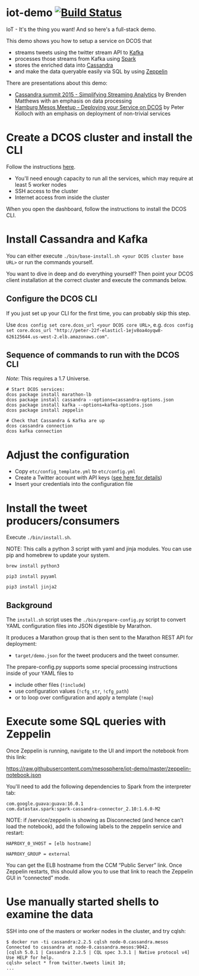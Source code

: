 # iot-demo [![Build Status](https://travis-ci.org/mesosphere/iot-demo.svg?branch=master)](https://travis-ci.org/mesosphere/iot-demo)

IoT - It's the thing you want! And so here's a full-stack demo.

This demo shows you how to setup a service on DCOS that

* streams tweets using the twitter stream API to [Kafka](http://kafka.apache.org)
* processes those streams from Kafka using [Spark](http://spark.apache.org)
* stores the enriched data into [Cassandra](http://cassandra.apache.org)
* and make the data queryable easily via SQL by using [Zeppelin](https://zeppelin.incubator.apache.org/)

There are presentations about this demo:

* [Cassandra summit 2015 - Simplifying Streaming Analytics](http://www.slideshare.net/BrendenMatthews/cassandra-summit-2015-simplifying-streaming-analytics)
  by Brenden Matthews with an emphasis on data processing
* [Hamburg Mesos Meetup - Deploying your Service on DCOS](https://docs.google.com/presentation/d/1skc6-Hb28oyUX-XCeBaSZuMWVndu2A40TL8HeQKw-Dk/edit#slide=id.ge21c9a11a_0_358)
  by Peter Kolloch with an emphasis on deployment of non-trivial services

# Create a DCOS cluster and install the CLI

Follow the instructions [here](https://docs.mesosphere.com/install/createcluster/).

- You'll need enough capacity to run all the services, which may require at least 5 worker nodes
- SSH access to the cluster
- Internet access from inside the cluster

When you open the dashboard, follow the instructions to install the DCOS CLI.

# Install Cassandra and Kafka

You can either execute `./bin/base-install.sh <your DCOS cluster base URL>` or run the commands yourself.

You want to dive in deep and do everything yourself? Then point your DCOS client installation at the correct
cluster and execute the commands below.

## Configure the DCOS CLI

If you just set up your CLI for the first time, you can probably skip this step.

Use `dcos config set core.dcos_url <your DCOS core URL>`, e.g.
`dcos config set core.dcos_url "http://peter-22f-elasticl-1ejv8oa4oyqw8-626125644.us-west-2.elb.amazonaws.com"`.


## Sequence of commands to run with the DCOS CLI

*Note*: This requires a 1.7 Universe.

```console
# Start DCOS services:
dcos package install marathon-lb
dcos package install cassandra --options=cassandra-options.json
dcos package install kafka --options=kafka-options.json
dcos package install zeppelin

# Check that Cassandra & Kafka are up
dcos cassandra connection
dcos kafka connection
```

# Adjust the configuration

* Copy `etc/config_template.yml` to `etc/config.yml`
* Create a Twitter account with API keys ([see here for details](https://dev.twitter.com/oauth/overview/application-owner-access-tokens))
* Insert your credentials into the configuration file

# Install the tweet producers/consumers

Execute `./bin/install.sh`.

NOTE: This calls a python 3 script with yaml and jinja modules. You can use pip and homebrew to update your system.

`brew install python3`

`pip3 install pyyaml`

`pip3 install jinja2`

## Background

The `install.sh` script uses the `./bin/prepare-config.py` script to convert YAML configuration files into
 JSON digestible by Marathon.

It produces a Marathon group that is then sent to the Marathon REST API for deployment:

* `target/demo.json` for the tweet producers and the tweet consumer.

The prepare-config.py supports some special processing instructions inside of your YAML files to

* include other files (`!include`)
* use configuration values (`!cfg_str`, `!cfg_path`)
* or to loop over configuration and apply a template (`!map`)

# Execute some SQL queries with Zeppelin

Once Zeppelin is running, navigate to the UI and import the notebook from this link:

<https://raw.githubusercontent.com/mesosphere/iot-demo/master/zeppelin-notebook.json>

You'll need to add the following dependencies to Spark from the interpreter tab:

```
com.google.guava:guava:16.0.1
com.datastax.spark:spark-cassandra-connector_2.10:1.6.0-M2
```

NOTE: if /service/zeppelin is showing as Disconnected (and hence can’t load the notebook), add the following labels to the zeppelin service and restart:


`HAPROXY_0_VHOST = [elb hostname]`

`HAPROXY_GROUP = external`

You can get the ELB hostname from the CCM “Public Server” link.  Once Zeppelin restarts, this should allow you to use that link to reach the Zeppelin GUI in “connected” mode.


# Use manually started shells to examine the data

SSH into one of the masters or worker nodes in the cluster, and try cqlsh:

```console
$ docker run -ti cassandra:2.2.5 cqlsh node-0.cassandra.mesos
Connected to cassandra at node-0.cassandra.mesos:9042.
[cqlsh 5.0.1 | Cassandra 2.2.5 | CQL spec 3.3.1 | Native protocol v4]
Use HELP for help.
cqlsh> select * from twitter.tweets limit 10;
...
```
